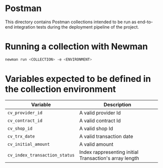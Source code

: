 # Postman

This directory contains Postman collections intended to be run as end-to-end integration tests during the deployment
pipeline of the project.

# Running a collection with Newman

```bash
newman run <COLLECTION> -e <ENVIRONMENT>
```

# Variables expected to be defined in the collection environment

| Variable | Description |
| ------------- | ------------- |
| `cv_provider_id`  | A valid provider Id |
| `cv_contract_id` | A valid contract Id |
| `cv_shop_id` | A valid shop Id |
| `cv_trx_date` | A valid transaction date |
| `cv_initial_amount` | A valid amount |
| `cv_index_transaction_status` | Index rappresenting initial Transaction's array length |